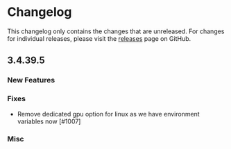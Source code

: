 # Changelog

This changelog only contains the changes that are unreleased. For changes for individual releases, please visit the
[releases](https://github.com/ATLauncher/ATLauncher/releases) page on GitHub.

## 3.4.39.5

### New Features

### Fixes

- Remove dedicated gpu option for linux as we have environment variables now [#1007]

### Misc
